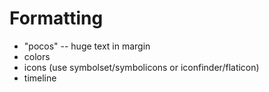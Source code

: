 Formatting
==========

- "pocos" -- huge text in margin
- colors
- icons (use symbolset/symbolicons or iconfinder/flaticon)
- timeline  
